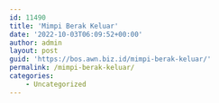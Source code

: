 ```yaml
---
id: 11490
title: 'Mimpi Berak Keluar'
date: '2022-10-03T06:09:52+00:00'
author: admin
layout: post
guid: 'https://bos.awn.biz.id/mimpi-berak-keluar/'
permalink: /mimpi-berak-keluar/
categories:
    - Uncategorized
---
```


